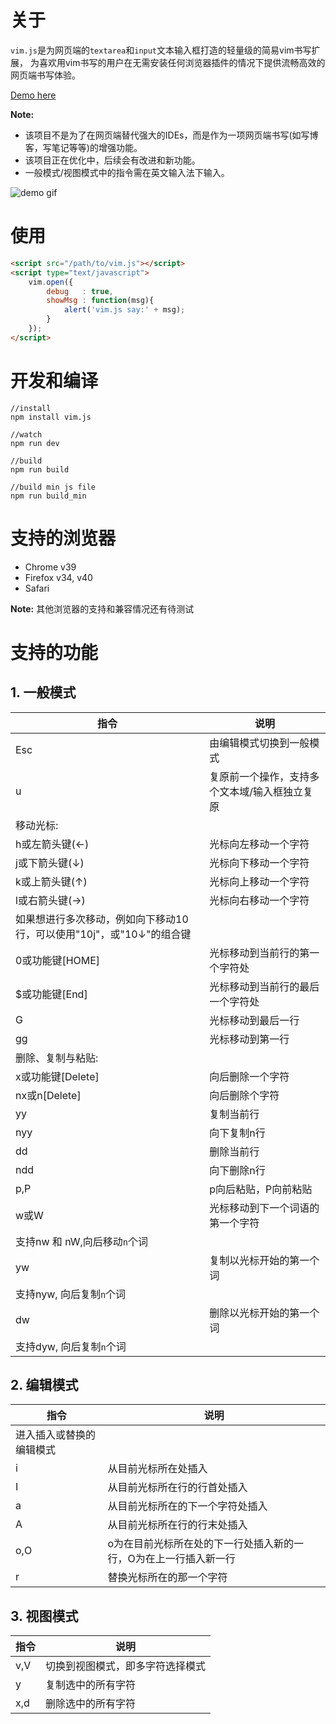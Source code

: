 # 关于

`vim.js`是为网页端的`textarea`和`input`文本输入框打造的轻量级的简易vim书写扩展，
为喜欢用vim书写的用户在无需安装任何浏览器插件的情况下提供流畅高效的网页端书写体验。

[Demo here](http://toplan.github.io/vimjs/index.html)

**Note:**

* 该项目不是为了在网页端替代强大的IDEs，而是作为一项网页端书写(如写博客，写笔记等等)的增强功能。
* 该项目正在优化中，后续会有改进和新功能。
* 一般模式/视图模式中的指令需在英文输入法下输入。

![demo gif](http://7o503b.com1.z0.glb.clouddn.com/demo.gif)

# 使用

```html
<script src="/path/to/vim.js"></script>
<script type="text/javascript">
    vim.open({
        debug   : true,
        showMsg : function(msg){
            alert('vim.js say:' + msg);
        }
    });
</script>
```

# 开发和编译
```
//install
npm install vim.js

//watch
npm run dev

//build
npm run build

//build min js file
npm run build_min
```

# 支持的浏览器

* Chrome  v39
* Firefox  v34, v40
* Safari

**Note:**
其他浏览器的支持和兼容情况还有待测试

# 支持的功能

## 1. 一般模式
|  指令  |        说明             |
| ----- | ----------------------- |
| Esc   | 由编辑模式切换到一般模式    |
| u     | 复原前一个操作，支持多个文本域/输入框独立复原|
|          移动光标:               |
| h或左箭头键(←) | 光标向左移动一个字符   |
| j或下箭头键(↓) | 光标向下移动一个字符   |
| k或上箭头键(↑) | 光标向上移动一个字符   |
| l或右箭头键(→) | 光标向右移动一个字符   |
| 如果想进行多次移动，例如向下移动10行，可以使用"10j"，或"10↓"的组合键|
| 0或功能键[HOME]| 光标移动到当前行的第一个字符处 |
| $或功能键[End] | 光标移动到当前行的最后一个字符处 |
| G             | 光标移动到最后一行    |
| gg            | 光标移动到第一行      |
|          删除、复制与粘贴:        |
| x或功能键[Delete] | 向后删除一个字符 |
| nx或n[Delete] | 向后删除个字符 |
| yy           | 复制当前行      |
| nyy          | 向下复制n行     |
| dd           | 删除当前行      |
| ndd          | 向下删除n行      |
| p,P          | p向后粘贴，P向前粘贴|
| w或W         | 光标移动到下一个词语的第一个字符 |
| 支持nw 和 nW,向后移动`n`个词   |
| yw           | 复制以光标开始的第一个词 |
| 支持nyw, 向后复制`n`个词       |
| dw           | 删除以光标开始的第一个词 |
| 支持dyw, 向后复制`n`个词       |

## 2. 编辑模式
|  指令  |        说明             |
| ----- | ----------------------- |
| 进入插入或替换的编辑模式            |
| i     | 从目前光标所在处插入       |
| I     | 从目前光标所在行的行首处插入 |
| a     | 从目前光标所在的下一个字符处插入 |
| A     | 从目前光标所在行的行末处插入 |
| o,O   | o为在目前光标所在处的下一行处插入新的一行，O为在上一行插入新一行|
| r     | 替换光标所在的那一个字符    |

## 3. 视图模式
|  指令  |        说明             |
| ----- | ----------------------- |
| v,V   | 切换到视图模式，即多字符选择模式|
| y     | 复制选中的所有字符         |
| x,d   | 删除选中的所有字符         |